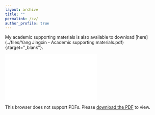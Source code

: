 ```yaml
---
layout: archive
title: ""
permalink: /cv/
author_profile: true
---
```


My academic supporting materials is also available to download [here](../files/Yang Jingxin - Academic supporting materials.pdf){:target="_blank"}.

<object data="../files/Yang Jingxin - Academic supporting materials.pdf" type="application/pdf" width="700px" height="700px">
    <embed src="../files/Yang Jingxin - Academic supporting materials.pdf">
        <p>This browser does not support PDFs. Please <a href="../files/Yang Jingxin - Academic supporting materials.pdf">download the PDF</a> to view.</p>
    </embed>
</object>


